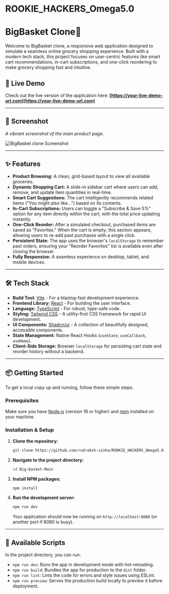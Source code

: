 # ROOKIE_HACKERS_Omega5.0
# BigBasket Clone🛒

Welcome to BigBasket clone, a responsive web application designed to simulate a seamless online grocery shopping experience. Built with a modern tech stack, this project focuses on user-centric features like smart cart recommendations, in-cart subscriptions, and one-click reordering to make grocery shopping fast and intuitive.

## 🚀 Live Demo

Check out the live version of the application here:
**[https://your-live-demo-url.com](https://your-live-demo-url.com)**  <!-- 👈 **UPDATE THIS LINK** -->

---

## 📸 Screenshot

*A vibrant screenshot of the main product page.*

![BigBasket clone Screenshot](https://i.imgur.com/YOUR_SCREENSHOT_CODE.png)  <!-- 👈 **UPDATE THIS IMAGE** -->

---

## ✨ Features

-   **Product Browsing:** A clean, grid-based layout to view all available groceries.
-   **Dynamic Shopping Cart:** A slide-in sidebar cart where users can add, remove, and update item quantities in real-time.
-   **Smart Cart Suggestions:** The cart intelligently recommends related items ("You might also like...") based on its contents.
-   **In-Cart Subscriptions:** Users can toggle a "Subscribe & Save 5%" option for any item directly within the cart, with the total price updating instantly.
-   **One-Click Reorder:** After a simulated checkout, purchased items are saved as "Favorites." When the cart is empty, this section appears, allowing users to re-add past purchases with a single click.
-   **Persistent State:** The app uses the browser's `localStorage` to remember past orders, ensuring your "Reorder Favorites" list is available even after closing the browser.
-   **Fully Responsive:** A seamless experience on desktop, tablet, and mobile devices.

---

## 🛠️ Tech Stack

-   **Build Tool:** [Vite](https://vitejs.dev/) - For a blazing-fast development experience.
-   **Frontend Library:** [React](https://reactjs.org/) - For building the user interface.
-   **Language:** [TypeScript](https://www.typescriptlang.org/) - For robust, type-safe code.
-   **Styling:** [Tailwind CSS](https://tailwindcss.com/) - A utility-first CSS framework for rapid UI development.
-   **UI Components:** [Shadcn/ui](https://ui.shadcn.com/) - A collection of beautifully designed, accessible components.
-   **State Management:** Native React Hooks (`useState`, `useCallback`, `useMemo`).
-   **Client-Side Storage:** Browser `localStorage` for persisting cart state and reorder history without a backend.

---

## 📦 Getting Started

To get a local copy up and running, follow these simple steps.

### Prerequisites

Make sure you have [Node.js](https://nodejs.org/) (version 18 or higher) and [npm](https://www.npmjs.com/) installed on your machine.

### Installation & Setup

1.  **Clone the repository:**
    ```sh
    git clone https://github.com/rudraksh-sinha/ROOKIE_HACKERS_Omega5.0
    ```

2.  **Navigate to the project directory:**
    ```sh
    cd Big-basket-Main
    ```

3.  **Install NPM packages:**
    ```sh
    npm install
    ```

4.  **Run the development server:**
    ```sh
    npm run dev
    ```
    Your application should now be running on `http://localhost:8080` (or another port if 8080 is busy).

---

## 📜 Available Scripts

In the project directory, you can run:

-   `npm run dev`: Runs the app in development mode with hot-reloading.
-   `npm run build`: Bundles the app for production to the `dist` folder.
-   `npm run lint`: Lints the code for errors and style issues using ESLint.
-   `npm run preview`: Serves the production build locally to preview it before deployment.
